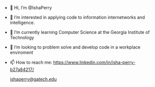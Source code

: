 - 👋 Hi, I’m @IshaPerry
- 👀 I’m interested in applying code to information internetworks and intelligence. 
- 🌱 I’m currently learning Computer Science at the Georgia Institute of Technology 
- 💞️ I’m looking to problem solve and develop code in a workplace enviroment
- 📫 How to reach me: https://www.linkedin.com/in/isha-perry-b27a84217/
     
     ishaperry@gatech.edu

<!---
IshaPerry/IshaPerry is a ✨ special ✨ repository because its `README.md` (this file) appears on your GitHub profile.
You can click the Preview link to take a look at your changes.
--->
